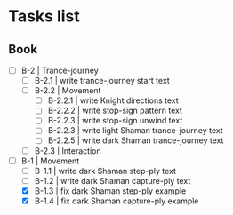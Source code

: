 # Tasks list

## Book

* [ ] B-2 | Trance-journey
  + [ ] B-2.1 | write trance-journey start text
  + [ ] B-2.2 | Movement
    - [ ] B-2.2.1 | write Knight directions text
    - [ ] B-2.2.2 | write stop-sign pattern text
    - [ ] B-2.2.3 | write stop-sign unwind text
    - [ ] B-2.2.3 | write light Shaman trance-journey text
    - [ ] B-2.2.5 | write dark Shaman trance-journey text
  + [ ] B-2.3 | Interaction

* [ ] B-1 | Movement
  - [ ] B-1.1 | write dark Shaman step-ply text
  - [ ] B-1.2 | write dark Shaman capture-ply text
  - [x] B-1.3 | fix dark Shaman step-ply example
  - [x] B-1.4 | fix dark Shaman capture-ply example
